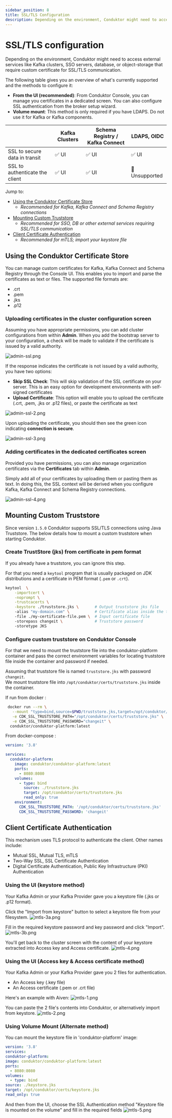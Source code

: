 ```yaml
---
sidebar_position: 8
title: SSL/TLS Configuration
description: Depending on the environment, Conduktor might need to access external services like Kafka clusters, SSO servers, database, or object-storage that require custom certificate for SSL/TLS communication.
---
```


# SSL/TLS configuration

Depending on the environment, Conduktor might need to access external services like Kafka clusters, SSO servers, database, or object-storage that require custom certificate for SSL/TLS communication.

The following table gives you an overview of what's currently supported and the methods to configure it:

- **From the UI (recommended)**: From Conduktor Console, you can manage you certificates in a dedicated screen. You can also configure SSL authentication from the broker setup wizard.
- **Volume mount**: This method is only required if you have LDAPS. Do not use it for Kafka or Kafka components.

|                                | Kafka Clusters | Schema Registry / Kafka Connect |  LDAPS, OIDC               |
| ---------------- |----------------|------------- | ---------------- |
| SSL to secure data in transit  | ✅ UI           | ✅ UI         | ✅ UI |
| SSL to authenticate the client | ✅ UI           | ✅ UI         | 🚫 Unsupported            |

Jump to:

- [Using the Conduktor Certificate Store](#using-the-conduktor-certificate-store)
  - _Recommended for Kafka, Kafka Connect and Schema Registry connections_
- [Mounting Custom Truststore](#mounting-custom-truststore)
  - _Recommended for SSO, DB or other external services requiring SSL/TLS communication_
- [Client Certificate Authentication](#client-certificate-authentication)
  - _Recommended for mTLS; import your keystore file_

## Using the Conduktor Certificate Store

You can manage custom certificates for Kafka, Kafka Connect and Schema Registry through the Console UI. This enables you to import and parse the certificates as text or files. The supported file formats are:

- .crt
- .pem
- .jks
- .p12

### Uploading certificates in the cluster configuration screen

Assuming you have appropriate permissions, you can add cluster configurations from within **Admin**. When you add the bootstrap server to your configuration, a check will be made to validate if the certificate is issued by a valid authority.

![admin-ssl.png](/img/admin/admin-ssl.png)

If the response indicates the certificate is not issued by a valid authority, you have two options:

- **Skip SSL Check**: This will skip validation of the SSL certificate on your server. This is an easy option for development environments with self-signed certificates
- **Upload Certificate**: This option will enable you to upload the certificate (.crt, .pem, .jks or .p12 files), or paste the certificate as text

![admin-ssl-2.png](/img/admin/admin-ssl-2.png)

Upon uploading the certificate, you should then see the green icon indicating **connection is secure**.

![admin-ssl-3.png](/img/admin/admin-ssl-3.png)

### Adding certificates in the dedicated certificates screen

Provided you have permissions, you can also manage organization certificates via the **Certificates** tab within **Admin**.

Simply add all of your certificates by uploading them or pasting them as text. In doing this, the SSL context will be derived when you configure Kafka, Kafka Connect and Schema Registry connections.

![admin-ssl-4.png](/img/admin/admin-ssl-4.png)

## Mounting Custom Truststore

Since version `1.5.0` Conduktor supports SSL/TLS connections using Java Truststore. The below details how to mount a custom truststore when starting Conduktor.

### Create TrustStore (jks) from certificate in pem format

If you already have a truststore, you can ignore this step.

For that you need a `keytool` program that is usually packaged on JDK distributions and a certificate in PEM format (`.pem` or `.crt`).

```bash
keytool  \
    -importcert \
    -noprompt \
    -trustcacerts \
    -keystore ./truststore.jks \       # Output truststore jks file
    -alias "my-domain.com" \           # Certificate alias inside the truststore (usually the certificate subject)
    -file ./my-certificate-file.pem \  # Input certificate file
    -storepass changeit \              # Truststore password
    -storetype JKS
```

### Configure custom truststore on Conduktor Console

For that we need to mount the truststore file into the conduktor-platform container and pass the correct environment variables
for locating truststore file inside the container and password if needed.

Assuming that truststore file is named `truststore.jks` with password `changeit`.  
We mount truststore file into `/opt/conduktor/certs/truststore.jks` inside the container.

If run from docker :

```bash
 docker run --rm \
   --mount "type=bind,source=$PWD/truststore.jks,target=/opt/conduktor/certs/truststore.jks" \
   -e CDK_SSL_TRUSTSTORE_PATH="/opt/conduktor/certs/truststore.jks" \
   -e CDK_SSL_TRUSTSTORE_PASSWORD="changeit" \
  conduktor/conduktor-platform:latest
```

From docker-compose :

```yaml
version: '3.8'

services:
  conduktor-platform:
    image: conduktor/conduktor-platform:latest
    ports:
      - 8080:8080
    volumes:
      - type: bind
        source: ./truststore.jks
        target: /opt/conduktor/certs/truststore.jks
        read_only: true
    environment:
      CDK_SSL_TRUSTSTORE_PATH: '/opt/conduktor/certs/truststore.jks'
      CDK_SSL_TRUSTSTORE_PASSWORD: 'changeit'
```

## Client Certificate Authentication

This mechanism uses TLS protocol to authenticate the client.
Other names include:

- Mutual SSL, Mutual TLS, mTLS
- Two-Way SSL, SSL Certificate Authentication
- Digital Certificate Authentication, Public Key Infrastructure (PKI) Authentication

### Using the UI (keystore method)
Your Kafka Admin or your Kafka Provider gave you a keystore file (.jks or .p12 format).

Click the "Import from keystore" button to select a keystore file from your filesystem.
![mtls-3a.png](assets/mtls-3a.png)

Fill in the required keystore password and key password and click "Import".  
![mtls-3b.png](assets/mtls-3b.png)

You'll get back to the cluster screen with the content of your keystore extracted into Access key and Access certificate.
![mtls-4.png](assets/mtls-4.png)

### Using the UI (Access key & Access certificate method)

Your Kafka Admin or your Kafka Provider gave you 2 files for authentication.

- An Access key (.key file)
- An Access certificate (.pem or .crt file)

Here's an example with Aiven:
![mtls-1.png](assets/mtls-1.png)

You can paste the 2 file's contents into Conduktor, or alternatively import from keystore.
![mtls-2.png](assets/mtls-2.png)

### Using Volume Mount (Alternate method)

You can mount the keystore file in 'conduktor-platform' image:

```yaml
version: '3.8'
services:
conduktor-platform:
image: conduktor/conduktor-platform:latest
ports:
  - 8080:8080
volumes:
  - type: bind
source: ./keystore.jks
target: /opt/conduktor/certs/keystore.jks
read_only: true
```

And then from the UI, choose the SSL Authentication method "Keystore file is mounted on the volume" and fill in the required fields
![mtls-5.png](assets/mtls-5.png)
